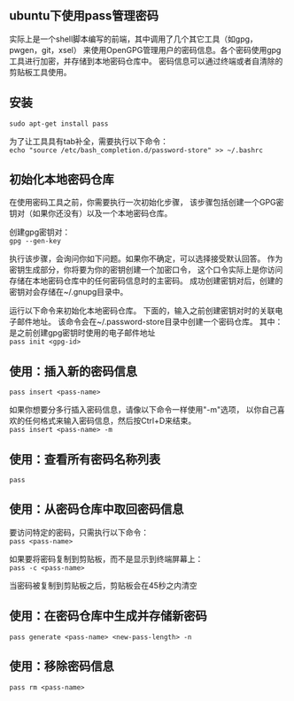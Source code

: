 ubuntu下使用pass管理密码
------

实际上是一个shell脚本编写的前端，其中调用了几个其它工具（如gpg，pwgen，git，xsel）
来使用OpenGPG管理用户的密码信息。各个密码使用gpg工具进行加密，并存储到本地密码仓库中。
密码信息可以通过终端或者自清除的剪贴板工具使用。

安装
---
`sudo apt-get install pass`

为了让工具具有tab补全，需要执行以下命令：  
`echo "source /etc/bash_completion.d/password-store" >> ~/.bashrc`

初始化本地密码仓库
---
在使用密码工具之前，你需要执行一次初始化步骤，
该步骤包括创建一个GPG密钥对（如果你还没有）以及一个本地密码仓库。

创建gpg密钥对：  
`gpg --gen-key`

执行该步骤，会询问你如下问题。如果你不确定，可以选择接受默认回答。
作为密钥生成部分，你将要为你的密钥创建一个加密口令，
这个口令实际上是你访问存储在本地密码仓库中的任何密码信息时的主密码。
成功创建密钥对后，创建的密钥对会存储在~/.gnupg目录中。

运行以下命令来初始化本地密码仓库。
下面的，输入之前创建密钥对时的关联电子邮件地址。
该命令会在~/.password-store目录中创建一个密码仓库。
其中：<gpg-id>是之前创建gpg密钥时使用的电子邮件地址  
`pass init <gpg-id>`

使用：插入新的密码信息
---
`pass insert <pass-name>`

如果你想要分多行插入密码信息，请像以下命令一样使用"-m"选项，
以你自己喜欢的任何格式来输入密码信息，然后按Ctrl+D来结束。  
`pass insert <pass-name> -m`

使用：查看所有密码名称列表
---
`pass`

使用：从密码仓库中取回密码信息
---
要访问特定的密码，只需执行以下命令：  
`pass <pass-name>`

如果要将密码复制到剪贴板，而不是显示到终端屏幕上：  
`pass -c <pass-name>`

当密码被复制到剪贴板之后，剪贴板会在45秒之内清空

使用：在密码仓库中生成并存储新密码
------
`pass generate <pass-name> <new-pass-length> -n`

使用：移除密码信息
------

`pass rm <pass-name>`
